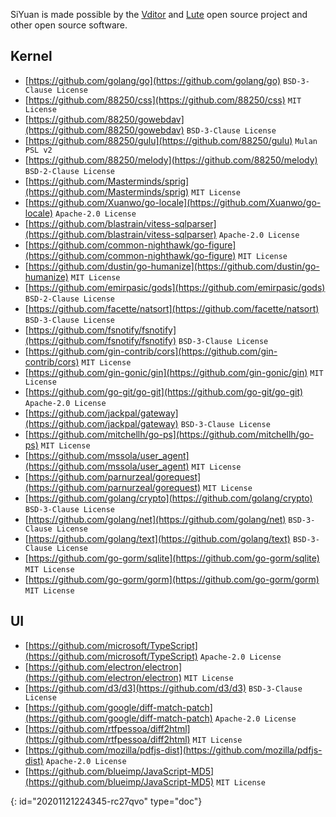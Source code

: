 SiYuan is made possible by the [Vditor](https://github.com/Vanessa219/vditor) and [Lute](https://github.com/88250/lute) open source project and other open source software.

## Kernel

* [https://github.com/golang/go](https://github.com/golang/go) `BSD-3-Clause License`
* [https://github.com/88250/css](https://github.com/88250/css) `MIT License`
* [https://github.com/88250/gowebdav](https://github.com/88250/gowebdav) `BSD-3-Clause License`
* [https://github.com/88250/gulu](https://github.com/88250/gulu) `Mulan PSL v2`
* [https://github.com/88250/melody](https://github.com/88250/melody) `BSD-2-Clause License`
* [https://github.com/Masterminds/sprig](https://github.com/Masterminds/sprig) `MIT License`
* [https://github.com/Xuanwo/go-locale](https://github.com/Xuanwo/go-locale) `Apache-2.0 License`
* [https://github.com/blastrain/vitess-sqlparser](https://github.com/blastrain/vitess-sqlparser) `Apache-2.0 License`
* [https://github.com/common-nighthawk/go-figure](https://github.com/common-nighthawk/go-figure) `MIT License`
* [https://github.com/dustin/go-humanize](https://github.com/dustin/go-humanize) `MIT License`
* [https://github.com/emirpasic/gods](https://github.com/emirpasic/gods) `BSD-2-Clause License`
* [https://github.com/facette/natsort](https://github.com/facette/natsort) `BSD-3-Clause License`
* [https://github.com/fsnotify/fsnotify](https://github.com/fsnotify/fsnotify) `BSD-3-Clause License`
* [https://github.com/gin-contrib/cors](https://github.com/gin-contrib/cors) `MIT License`
* [https://github.com/gin-gonic/gin](https://github.com/gin-gonic/gin) `MIT License`
* [https://github.com/go-git/go-git](https://github.com/go-git/go-git) `Apache-2.0 License`
* [https://github.com/jackpal/gateway](https://github.com/jackpal/gateway) `BSD-3-Clause License`
* [https://github.com/mitchellh/go-ps](https://github.com/mitchellh/go-ps) `MIT License`
* [https://github.com/mssola/user_agent](https://github.com/mssola/user_agent) `MIT License`
* [https://github.com/parnurzeal/gorequest](https://github.com/parnurzeal/gorequest) `MIT License`
* [https://github.com/golang/crypto](https://github.com/golang/crypto) `BSD-3-Clause License`
* [https://github.com/golang/net](https://github.com/golang/net) `BSD-3-Clause License`
* [https://github.com/golang/text](https://github.com/golang/text) `BSD-3-Clause License`
* [https://github.com/go-gorm/sqlite](https://github.com/go-gorm/sqlite) `MIT License`
* [https://github.com/go-gorm/gorm](https://github.com/go-gorm/gorm) `MIT License`

## UI

* [https://github.com/microsoft/TypeScript](https://github.com/microsoft/TypeScript) `Apache-2.0 License`
* [https://github.com/electron/electron](https://github.com/electron/electron) `MIT License`
* [https://github.com/d3/d3](https://github.com/d3/d3) `BSD-3-Clause License`
* [https://github.com/google/diff-match-patch](https://github.com/google/diff-match-patch) `Apache-2.0 License`
* [https://github.com/rtfpessoa/diff2html](https://github.com/rtfpessoa/diff2html) `MIT License`
* [https://github.com/mozilla/pdfjs-dist](https://github.com/mozilla/pdfjs-dist) `Apache-2.0 License`
* [https://github.com/blueimp/JavaScript-MD5](https://github.com/blueimp/JavaScript-MD5) `MIT License`


{: id="20201121224345-rc27qvo" type="doc"}
